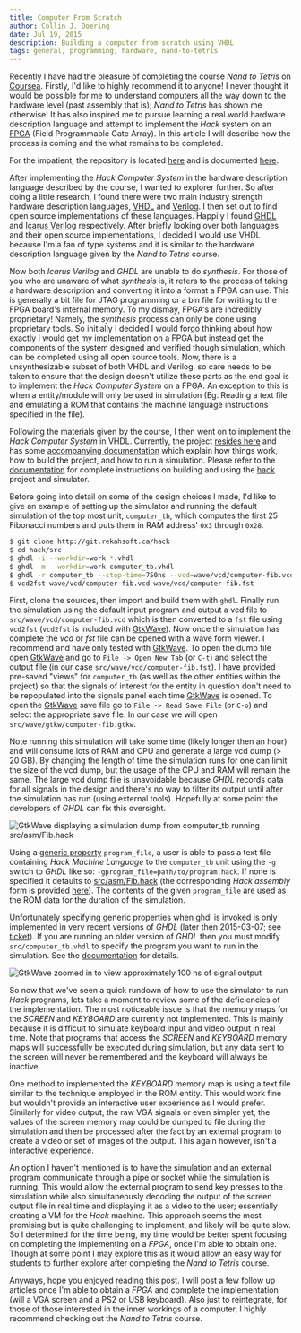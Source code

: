 ```yaml
---
title: Computer From Scratch
author: Collin J. Doering
date: Jul 19, 2015
description: Building a computer from scratch using VHDL
tags: general, programming, hardware, nand-to-tetris
---
```


Recently I have had the pleasure of completing the course *Nand to Tetris* on
[Coursea](http://coursera.org). Firstly, I'd like to highly recommend it to anyone! I never
thought it would be possible for me to understand computers all the way down to the hardware
level (past assembly that is); *Nand to Tetris* has shown me otherwise! It has also inspired me
to pursue learning a real world hardware description language and attempt to implement the
*Hack* system on an [FPGA](https://en.wikipedia.org/wiki/Field-programmable_gate_array) (Field
Programmable Gate Array). In this article I will describe how the process is coming and the
what remains to be completed.

For the impatient, the repository is located [here][hack-git] and is documented
[here][hack-docs].

<!--more-->

After implementing the *Hack Computer System* in the hardware description language described by
the course, I wanted to explorer further. So after doing a little research, I found there were
two main industry strength hardware description languages,
[VHDL](https://en.wikipedia.org/wiki/VHDL) and
[Verilog](https://en.wikipedia.org/wiki/Verilog). I then set out to find open source
implementations of these languages. Happily I found [GHDL](http://ghdl.free.fr/) and
[Icarus Verilog](http://iverilog.icarus.com/) respectively. After briefly looking over both
languages and their open source implementations, I decided I would use VHDL because I'm a fan
of type systems and it is similar to the hardware description language given by the *Nand to
Tetris* course.

Now both *Icarus Verilog* and *GHDL* are unable to do *synthesis*. For those of you who are
unaware of what *synthesis* is, it refers to the process of taking a hardware description and
converting it into a format a FPGA can use. This is generally a bit file for JTAG programming
or a bin file for writing to the FPGA board's internal memory. To my dismay, FPGA's are
incredibly proprietary! Namely, the *synthesis* process can only be done using proprietary
tools. So initially I decided I would forgo thinking about how exactly I would get my
implementation on a FPGA but instead get the components of the system designed and verified
though simulation, which can be completed using all open source tools. Now, there is a
unsynthesizable subset of both VHDL and Verilog, so care needs to be taken to ensure that the
design doesn't utilize these parts as the end goal is to implement the *Hack Computer System*
on a FPGA. An exception to this is when a entity/module will only be used in simulation (Eg.
Reading a text file and emulating a ROM that contains the machine language instructions
specified in the file).

Following the materials given by the course, I then went on to implement the *Hack Computer
System* in VHDL. Currently, the project [resides here][hack-git] and has some
[accompanying documentation][hack-docs] which explain how things work, how to build the
project, and how to run a simulation. Please refer to the [documentation][hack-docs] for
complete instructions on building and using the [hack][hack-git] project and simulator.

Before going into detail on some of the design choices I made, I'd like to give an example of
setting up the simulator and running the default simulation of the top most unit,
`computer_tb`, which computes the first 25 Fibonacci numbers and puts them in RAM address' `0x3`
through `0x28`.

``` {.bash .code-term}
$ git clone http://git.rekahsoft.ca/hack
$ cd hack/src
$ ghdl -i --workdir=work *.vhdl
$ ghdl -m --workdir=work computer_tb.vhdl
$ ghdl -r computer_tb --stop-time=750ns --vcd=wave/vcd/computer-fib.vcd
$ vcd2fst wave/vcd/computer-fib.vcd wave/vcd/computer-fib.fst
```

First, clone the sources, then import and build them with `ghdl`. Finally run the simulation
using the default input program and output a vcd file to `src/wave/vcd/computer-fib.vcd` which
is then converted to a `fst` file using `vcd2fst` (`vcd2fst` is included with [GtkWave][]). Now
once the simulation has complete the *vcd* or *fst* file can be opened with a wave form viewer.
I recommend and have only tested with [GtkWave][]. To open the dump file open [GtkWave][] and
go to `File -> Open New Tab` (or `C-t`) and select the output file (in our case
`src/wave/vcd/computer-fib.fst`). I have provided pre-saved "views" for `computer_tb` (as well
as the other entities within the project) so that the signals of interest for the entity in
question don't need to be repopulated into the signals panel each time [GtkWave][] is opened.
To open the [GtkWave][] save file go to `File -> Read Save File` (or `C-o`) and select the
appropriate save file. In our case we will open `src/wave/gtkw/computer-fib.gtkw`.

Note running this simulation will take some time (likely longer then an hour) and will consume
lots of RAM and CPU and generate a large vcd dump (> 20 GB). By changing the length of time the
simulation runs for one can limit the size of the vcd dump, but the usage of the CPU and RAM
will remain the same. The large vcd dump file is unavoidable because *GHDL* records data for
all signals in the design and there's no way to filter its output until after the simulation
has run (using external tools). Hopefully at some point the developers of *GHDL* can fix this
oversight.

![[GtkWave][] displaying a simulation dump from *computer_tb* running
 *src/asm/Fib.hack*](files/images/gtkwave.png)

Using a
[generic property](http://www.doulos.com/knowhow/fpga/Setting_Generics_Parameters_for_Synthesis/)
`program_file`, a user is able to pass a text file containing *Hack Machine Language* to the
`computer_tb` unit using the `-g` switch to *GHDL* like so:
`-gprogram_file=path/to/program.hack`. If none is specified it defaults to
[src/asm/Fib.hack](http://git.rekahsoft.ca/hack/tree/src/asm/Fib.hack) (the corresponding *Hack
assembly* form is provided [here](http://git.rekahsoft.ca/hack/tree/src/asm/Fib.asm)). The
contents of the given `program_file` are used as the ROM data for the duration of the
simulation.

Unfortunately specifying generic properties when ghdl is invoked is only implemented in very
recent versions of *GHDL* (later then 2015-03-07; see
[ticket](http://sourceforge.net/p/ghdl-updates/tickets/37/?limit=25)). If you are running an
older version of *GHDL* then you must modify `src/computer_tb.vhdl` to specify the program you
want to run in the simulation. See the [documentation][hack-docs] for details.

![[GtkWave][] zoomed in to view approximately *100 ns* of signal
 output](files/images/gtkwave-closeup.png)

So now that we've seen a quick rundown of how to use the simulator to run *Hack* programs, lets
take a moment to review some of the deficiencies of the implementation. The most noticeable
issue is that the memory maps for the *SCREEN* and *KEYBOARD* are currently not implemented.
This is mainly because it is difficult to simulate keyboard input and video output in real
time. Note that programs that access the *SCREEN* and *KEYBOARD* memory maps will successfully
be executed during simulation, but any data sent to the screen will never be remembered and the
keyboard will always be inactive.

One method to implemented the *KEYBOARD* memory map is using a text file similar to the
technique employed in the ROM entity. This would work fine but wouldn't provide an interactive
user experience as I would prefer. Similarly for video output, the raw VGA signals or even
simpler yet, the values of the screen memory map could be dumped to file during the simulation
and then be processed after the fact by an external program to create a video or set of images
of the output. This again however, isn't a interactive experience.

An option I haven't mentioned is to have the simulation and an external program communicate
through a pipe or socket while the simulation is running. This would allow the external program
to send key presses to the simulation while also simultaneously decoding the output of the
screen output file in real time and displaying it as a video to the user; essentially creating
a VM for the *Hack* machine. This approach seems the most promising but is quite challenging to
implement, and likely will be quite slow. So I determined for the time being, my time would be
better spent focusing on completing the implementing on a *FPGA*, once I'm able to obtain one.
Though at some point I may explore this as it would allow an easy way for students to further
explore after completing the *Nand to Tetris* course.

Anyways, hope you enjoyed reading this post. I will post a few follow up articles once I'm able
to obtain a *FPGA* and complete the implementation (will a VGA screen and a PS2 or USB
keyboard). Also just to reintegrate, for those of those interested in the inner workings of a
computer, I highly recommend checking out the *Nand to Tetris* course.

[hack-git]: http://git.rekahsoft.ca/hack/
[hack-docs]: http://git.rekahsoft.ca/hack/about
[GtkWave]: http://gtkwave.sourceforge.net/
